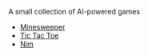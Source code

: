 A small collection of AI-powered games

- [Minesweeper](minesweeper/README.md)
- [Tic Tac Toe](tictactoe/README.md)
- [Nim](nim/README.md)